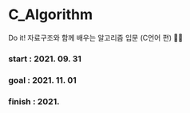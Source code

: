 # C_Algorithm
Do it! 자료구조와 함께 배우는 알고리즘 입문 (C언어 편) 👩‍💻

### start : 2021. 09. 31
### goal : 2021. 11. 01
### finish : 2021. 
